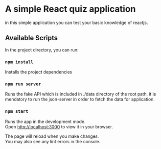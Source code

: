 # A simple React quiz application

in this simple application you can test your basic knowledge of reactjs.

## Available Scripts

In the project directory, you can run:

### `npm install`

Installs the project dependencies

### `npm run server`

Runs the fake API which is included in ./data directory of the root path.
it is mendatory to run the json-server in order to fetch the data for application.

### `npm start`

Runs the app in the development mode.\
Open [http://localhost:3000](http://localhost:3000) to view it in your browser.

The page will reload when you make changes.\
You may also see any lint errors in the console.
